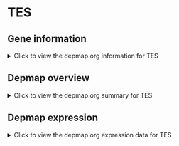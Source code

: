 <h1>TES</h1>

<h2>Gene information</h2>
<details>
  <summary>Click to view the depmap.org information for TES</summary>
  <iframe src="https://depmap.org/portal/gene/TES?tab=about" style="border:none;width:100%;height:800px"></iframe>
</details>

<h2>Depmap overview</h2>
<details>
  <summary>Click to view the depmap.org summary for TES</summary>
  <iframe src="https://depmap.org/portal/gene/TES?tab=overview" style="border:none;width:100%;height:800px"></iframe>
</details>

<h2>Depmap expression</h2>
<details>
  <summary>Click to view the depmap.org expression data for TES</summary>
  <iframe src="https://depmap.org/portal/gene/TES?tab=characterization" style="border:none;width:100%;height:800px"></iframe>
</details>


<!--
<h2>Reactome Pathway diagram</h2>
PNAME
-->


